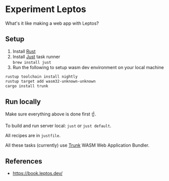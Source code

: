 # Experiment Leptos

What's it like making a web app with Leptos?

## Setup

1. Install [Rust](https://www.rust-lang.org/tools/install)
2. Install [Just](https://github.com/casey/just) task runner  
    `brew install just`
3. Run the following to setup wasm dev environment on your local machine

```sh
rustup toolchain install nightly
rustup target add wasm32-unknown-unknown
cargo install trunk
```

## Run locally

Make sure everything above is done first ☝️.

To build and run server local: `just` or `just default`.

All recipes are in `justfile`.

All these tasks (currently) use [Trunk](https://trunkrs.dev/) WASM Web Application Bundler.

## References

- <https://book.leptos.dev/>
